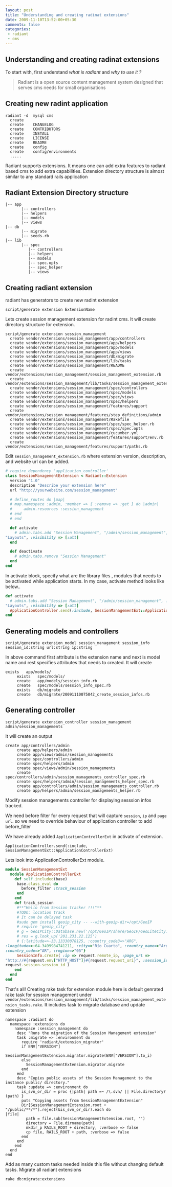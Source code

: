 ```yaml
---
layout: post
title: "Understanding and creating radinat extensions"
date: 2009-11-10T13:52:00+05:30
comments: false
categories:
 - radiant
 - cms
---
```


## Understanding and creating radinat extensions
To start with, first understand *what is radiant* and *why to use it ?*

> Radiant is a open source content management system designed that serves cms needs for small organisations

## Creating new radint application
```
radiant -d  mysql cms
  create
  create    CHANGELOG
  create    CONTRIBUTORS
  create    INSTALL
  create    LICENSE
  create    README
  create    config
  create    config/environments
  .....
```
Radiant supports extensions. It means one can add extra features to radiant based cms to add extra capabilities. 
Extension directory structure is almost similar to any standard rails application 

## Radiant Extension Directory structure
```
|-- app
       |-- controllers
       |-- helpers
       |-- models
       |-- views
|-- db
       |-- migrate
       |-- seeds.rb
|-- lib
       |-- spec
          |-- controllers
          |-- helpers
          |-- models
          |-- spec.opts
          |-- spec_helper
          |-- views
```
## Creating radiant extension
radiant has generators to create new radint extension
```
script/generate extension ExtensionName
```
Lets create session management extension for radint cms. It will create directory structure for extension.
```
script/generate extension session_management
  create vendor/extensions/session_management/app/controllers
  create vendor/extensions/session_management/app/helpers
  create vendor/extensions/session_management/app/models
  create vendor/extensions/session_management/app/views
  create vendor/extensions/session_management/db/migrate
  create vendor/extensions/session_management/lib/tasks
  create vendor/extensions/session_management/README
  create vendor/extensions/session_management/session_management_extension.rb
  create vendor/extensions/session_management/lib/tasks/session_management_extension_tasks.rake
  create vendor/extensions/session_management/spec/controllers
  create vendor/extensions/session_management/spec/models
  create vendor/extensions/session_management/spec/views
  create vendor/extensions/session_management/spec/helpers
  create vendor/extensions/session_management/features/support
  create vendor/extensions/session_management/features/step_definitions/admin
  create vendor/extensions/session_management/Rakefile
  create vendor/extensions/session_management/spec/spec_helper.rb
  create vendor/extensions/session_management/spec/spec.opts
  create vendor/extensions/session_management/cucumber.yml
  create vendor/extensions/session_management/features/support/env.rb
  create vendor/extensions/session_management/features/support/paths.rb
```

Edit `session_management_extension.rb` where extension version, description, and website url can be added.
```ruby
# require_dependency 'application_controller'
class SessionManagementExtension < Radiant::Extension
  version "1.0"
  description "Describe your extension here"
  url "http://yourwebsite.com/session_management"

  # define_routes do |map|
  # map.namespace :admin, :member => { :remove => :get } do |admin|
  #     admin.resources :session_management
  # end
  # end

  def activate
    # admin.tabs.add "Session Management", "/admin/session_management", :after =>
"Layouts", :visibility => [:all]
  end

  def deactivate
    # admin.tabs.remove "Session Management"
  end
end
```

In activate block, specify what are the library files , modules that needs to be activated while application starts. In my case, activate method looks like below..

```ruby
def activate
  # admin.tabs.add "Session Management", "/admin/session_management", :after =>
"Layouts", :visibility => [:all]
  ApplicationController.send(:include, SessionManagementExt::ApplicationControllerExt)
end
```
## Generating models and controllers
```
script/generate extension_model session_management session_info
session_id:string url:string ip:string
```
In above command first attribute is the extension name and next is model name and rest specifies attributes that needs to created. It will create
```
exists   app/models/
     exists   spec/models/
     create   app/models/session_info.rb
     create   spec/models/session_info_spec.rb
     exists   db/migrate
     create   db/migrate/20091110075042_create_session_infos.rb
```

## Generating controller
```
script/generate extension_controller session_management admin/session_managements
```

It will create an output

```
create app/controllers/admin
     create app/helpers/admin
     create app/views/admin/session_managements
     create spec/controllers/admin
     create spec/helpers/admin
     create spec/views/admin/session_managements
     create spec/controllers/admin/session_managements_controller_spec.rb
     create spec/helpers/admin/session_managements_helper_spec.rb
     create app/controllers/admin/session_managements_controller.rb
     create app/helpers/admin/session_managements_helper.rb
```
Modify session managements controller for displaying sesssion infos tracked.


We need before filter for every request that will capture `session`, `ip` and `page url`. 
so we need to override behaviour of application controller to add before_filter


We have already added `ApplicationControllerExt` in activate of extension.
```
ApplicationController.send(:include, SessionManagementExt::ApplicationControllerExt)
```
Lets look into ApplicationControllerExt module.
```ruby
module SessionManagementExt
  module ApplicationControllerExt
    def self.included(base)
     base.class_eval do
       before_filter :track_session
     end
    end
    def track_session
     #**"Hello from Session tracker !!!"**
     #TODO: location track
     # It can be delayed task
     #sudo gem install geoip_city -- --with-geoip-dir=/opt/GeoIP
     # require 'geoip_city'
     # g = GeoIPCity::Database.new('/opt/GeoIP/share/GeoIP/GeoLiteCity.dat')
     # res = g.look_up('201.231.22.125')
     # {:latitude=>-33.13330078125, :country_code3=>"ARG",
:longitude=>-64.3499984741211, :city=>"Río Cuarto", :country_name=>"Argentina",
:country_code=>"AR", :region=>"05"}
     SessionInfo.create( :ip => request.remote_ip, :page_url =>
"http://#{request.env["HTTP_HOST"]}#{request.request_uri}", :session_id =>
request.session.session_id )
    end
  end
end
```
That's all! Creating rake task for extension module here is default genrated rake task for session management under `vendor/extensions/session_management/lib/tasks/session_management_extension_tasks.rake`. It includes task to migrate database and update extension
```
namespace :radiant do
  namespace :extensions do
    namespace :session_management do
     desc "Runs the migration of the Session Management extension"
     task :migrate => :environment do
       require 'radiant/extension_migrator'
       if ENV["VERSION"]
         SessionManagementExtension.migrator.migrate(ENV["VERSION"].to_i)
       else
         SessionManagementExtension.migrator.migrate
       end
     end
     desc "Copies public assets of the Session Management to the instance public/ directory."
     task :update => :environment do
       is_svn_or_dir = proc {|path| path =~ /\.svn/ || File.directory?(path) }
       puts "Copying assets from SessionManagementExtension"
       Dir[SessionManagementExtension.root + "/public/**/*"].reject(&is_svn_or_dir).each do
|file|
         path = file.sub(SessionManagementExtension.root, '')
         directory = File.dirname(path)
         mkdir_p RAILS_ROOT + directory, :verbose => false
         cp file, RAILS_ROOT + path, :verbose => false
       end
     end
    end
  end
end
```
Add as many custom tasks needed inside this file without changing default tasks.
Migrate all radiant extensions
```
rake db:migrate:extensions
```
